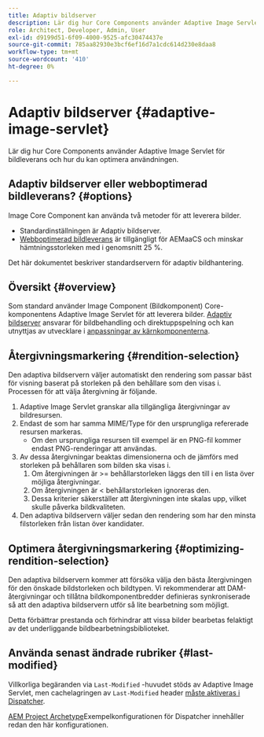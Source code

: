 ```yaml
---
title: Adaptiv bildserver
description: Lär dig hur Core Components använder Adaptive Image Servlet för bildleverans och hur du kan optimera användningen.
role: Architect, Developer, Admin, User
exl-id: d9199d51-6f09-4000-9525-afc30474437e
source-git-commit: 785aa82930e3bcf6ef16d7a1cdc614d230e8daa8
workflow-type: tm+mt
source-wordcount: '410'
ht-degree: 0%

---
```


# Adaptiv bildserver {#adaptive-image-servlet}

Lär dig hur Core Components använder Adaptive Image Servlet för bildleverans och hur du kan optimera användningen.

## Adaptiv bildserver eller webboptimerad bildleverans? {#options}

Image Core Component kan använda två metoder för att leverera bilder.

* Standardinställningen är Adaptiv bildserver.
* [Webboptimerad bildleverans](/help/developing/web-optimized-image-delivery.md) är tillgängligt för AEMaaCS och minskar hämtningsstorleken med i genomsnitt 25 %.

Det här dokumentet beskriver standardservern för adaptiv bildhantering.

## Översikt {#overview}

Som standard använder Image Component (Bildkomponent) Core-komponentens Adaptive Image Servlet för att leverera bilder. [Adaptiv bildserver](https://github.com/adobe/aem-core-wcm-components/wiki/The-Adaptive-Image-Servlet) ansvarar för bildbehandling och direktuppspelning och kan utnyttjas av utvecklare i [anpassningar av kärnkomponenterna](/help/developing/customizing.md).

## Återgivningsmarkering {#rendition-selection}

Den adaptiva bildservern väljer automatiskt den rendering som passar bäst för visning baserat på storleken på den behållare som den visas i. Processen för att välja återgivning är följande.

1. Adaptive Image Servlet granskar alla tillgängliga återgivningar av bildresursen.
1. Endast de som har samma MIME/Type för den ursprungliga refererade resursen markeras.
   * Om den ursprungliga resursen till exempel är en PNG-fil kommer endast PNG-renderingar att användas.
1. Av dessa återgivningar beaktas dimensionerna och de jämförs med storleken på behållaren som bilden ska visas i.
   1. Om återgivningen är >= behållarstorleken läggs den till i en lista över möjliga återgivningar.
   1. Om återgivningen är &lt; behållarstorleken ignoreras den.
   1. Dessa kriterier säkerställer att återgivningen inte skalas upp, vilket skulle påverka bildkvaliteten.
1. Den adaptiva bildservern väljer sedan den rendering som har den minsta filstorleken från listan över kandidater.

## Optimera återgivningsmarkering {#optimizing-rendition-selection}

Den adaptiva bildservern kommer att försöka välja den bästa återgivningen för den önskade bildstorleken och bildtypen. Vi rekommenderar att DAM-återgivningar och tillåtna bildkomponentbredder definieras synkroniserade så att den adaptiva bildservern utför så lite bearbetning som möjligt.

Detta förbättrar prestanda och förhindrar att vissa bilder bearbetas felaktigt av det underliggande bildbearbetningsbiblioteket.

## Använda senast ändrade rubriker {#last-modified}

Villkorliga begäranden via `Last-Modified` -huvudet stöds av Adaptive Image Servlet, men cachelagringen av `Last-Modified` header [måste aktiveras i Dispatcher](https://experienceleague.adobe.com/docs/experience-manager-dispatcher/using/configuring/dispatcher-configuration.html?lang=en#caching-http-response-headers).

[AEM Project Archetype](/help/developing/archetype/overview.md)Exempelkonfigurationen för Dispatcher innehåller redan den här konfigurationen.
